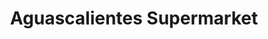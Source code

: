 ---
title: "Aguascalientes Supermarket"
url: /ligonier/aguascalientes-supermarket/
shop: convenience
---